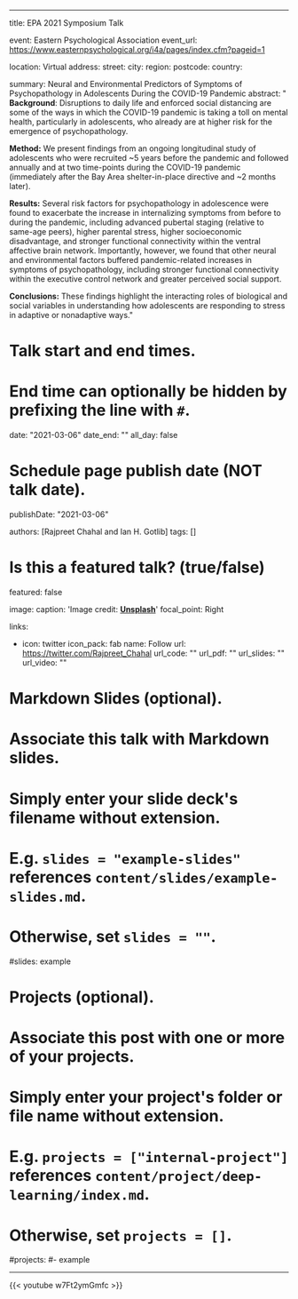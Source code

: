 
---
title: EPA 2021 Symposium Talk


event: Eastern Psychological Association
event_url: https://www.easternpsychological.org/i4a/pages/index.cfm?pageid=1

location: Virtual
address:
  street: 
  city: 
  region: 
  postcode: 
  country: 

summary: Neural and Environmental Predictors of Symptoms of Psychopathology in Adolescents During the COVID-19 Pandemic
abstract: " **Background**: 
Disruptions to daily life and enforced social distancing are some of the ways in which the COVID-19 pandemic is taking a toll on mental health, particularly in adolescents, who already are at higher risk for the emergence of psychopathology.


**Method:**
We present findings from an ongoing longitudinal study of adolescents who were recruited ~5 years before the pandemic and followed annually and at two time-points during the COVID-19 pandemic (immediately after the Bay Area shelter-in-place directive and ~2 months later).


**Results:**
Several risk factors for psychopathology in adolescence were found to exacerbate the increase in internalizing symptoms from before to during the pandemic, including advanced pubertal staging (relative to same-age peers), higher parental stress, higher socioeconomic disadvantage, and stronger functional connectivity within the ventral affective brain network. Importantly, however, we found that other neural and environmental factors buffered pandemic-related increases in symptoms of psychopathology, including stronger functional connectivity within the executive control network and greater perceived social support.


**Conclusions:**
These findings highlight the interacting roles of biological and social variables in understanding how adolescents are responding to stress in adaptive or nonadaptive ways."

# Talk start and end times.
#   End time can optionally be hidden by prefixing the line with `#`.
date: "2021-03-06"
date_end: ""
all_day: false

# Schedule page publish date (NOT talk date).
publishDate: "2021-03-06"

authors: [Rajpreet Chahal and Ian H. Gotlib]
tags: []

# Is this a featured talk? (true/false)
featured: false

image:
  caption: 'Image credit: [**Unsplash**](https://unsplash.com/photos/bzdhc5b3Bxs)'
  focal_point: Right



links:
- icon: twitter
  icon_pack: fab
  name: Follow
  url: https://twitter.com/Rajpreet_Chahal
url_code: ""
url_pdf: ""
url_slides: ""
url_video: ""


# Markdown Slides (optional).
#   Associate this talk with Markdown slides.
#   Simply enter your slide deck's filename without extension.
#   E.g. `slides = "example-slides"` references `content/slides/example-slides.md`.
#   Otherwise, set `slides = ""`.
#slides: example

# Projects (optional).
#   Associate this post with one or more of your projects.
#   Simply enter your project's folder or file name without extension.
#   E.g. `projects = ["internal-project"]` references `content/project/deep-learning/index.md`.
#   Otherwise, set `projects = []`.
#projects:
#- example



---

{{< youtube w7Ft2ymGmfc >}}
